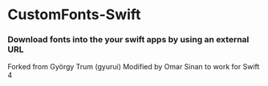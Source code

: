 # CustomFonts-Swift
### Download fonts into the your swift apps by using an external URL
Forked from György Trum (gyurui)
Modified by Omar Sinan to work for Swift 4
